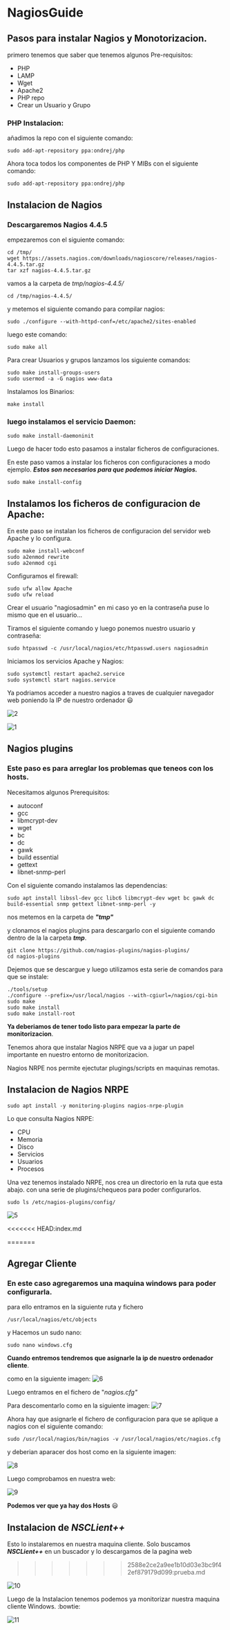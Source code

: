 # NagiosGuide
## Pasos para instalar Nagios y Monotorizacion.
primero tenemos que saber que tenemos algunos Pre-requisitos:
- PHP
- LAMP
- Wget
- Apache2
- PHP repo
- Crear un Usuario y Grupo

### PHP Instalacion:
añadimos la repo con el siguiente comando:

``` 
sudo add-apt-repository ppa:ondrej/php
```
Ahora toca todos los componentes de PHP Y MIBs con el siguiente comando:

````
sudo add-apt-repository ppa:ondrej/php
````
## Instalacion de Nagios
### **Descargaremos Nagios 4.4.5**

empezaremos con el siguiente comando:
`````
cd /tmp/
wget https://assets.nagios.com/downloads/nagioscore/releases/nagios-4.4.5.tar.gz
tar xzf nagios-4.4.5.tar.gz
``````
vamos a la carpeta de *tmp/nagios-4.4.5/*
````
cd /tmp/nagios-4.4.5/
````
y metemos el siguiente comando para compilar nagios: 

````
sudo ./configure --with-httpd-conf=/etc/apache2/sites-enabled
````
luego este comando:
````
sudo make all
````

Para crear Usuarios y grupos lanzamos los siguiente comandos:

````
sudo make install-groups-users
sudo usermod -a -G nagios www-data
````
Instalamos los Binarios:
````
make install
````
### luego instalamos el servicio Daemon:
````
sudo make install-daemoninit
````
Luego de hacer todo esto pasamos a instalar ficheros de configuraciones.

En este paso vamos a instalar los ficheros con configuraciones a modo ejemplo.
***Estos son necesarios para que podemos iniciar Nagios.***
````
sudo make install-config
````
## Instalamos los ficheros de configuracion de Apache:
En este paso se instalan los ficheros de configuracion del servidor web Apache y lo configura.
````
sudo make install-webconf
sudo a2enmod rewrite
sudo a2enmod cgi
````
Configuramos el firewall: 
````
sudo ufw allow Apache
sudo ufw reload
````
Crear el usuario "nagiosadmin" en mi caso yo en la contraseña puse lo mismo que en el usuario...

Tiramos el siguiente comando y luego ponemos nuestro usuario y contraseña:

````
sudo htpasswd -c /usr/local/nagios/etc/htpasswd.users nagiosadmin
````
Iniciamos los servicios   Apache y Nagios:

````
sudo systemctl restart apache2.service
sudo systemctl start nagios.service
````
Ya podriamos acceder a nuestro nagios a traves de cualquier navegador web poniendo la IP de nuestro ordenador :smiley:


![2](https://user-images.githubusercontent.com/104896936/170863508-c7d7f5d7-d90e-4a11-8c78-6745efa09321.jpg)


![1](https://user-images.githubusercontent.com/104896936/170863485-10c95d59-bc02-4a78-a4e4-15a1eb2242f3.jpg)



## Nagios plugins
### **Este paso es para arreglar los problemas que teneos con los hosts.**
Necesitamos algunos Prerequisitos:
- autoconf
- gcc
- libmcrypt-dev
- wget
- bc
- dc 
- gawk
- build essential
- gettext
- libnet-snmp-perl

Con el siguiente comando instalamos las dependencias:
````
sudo apt install libssl-dev gcc libc6 libmcrypt-dev wget bc gawk dc build-essential snmp gettext libnet-snmp-perl -y
````

nos metemos en la carpeta de ***"tmp"***

y clonamos el nagios plugins para descargarlo con el siguiente comando dentro de la la carpeta ***tmp***.

````
git clone https://github.com/nagios-plugins/nagios-plugins/
cd nagios-plugins
````
Dejemos que se descargue y luego utilizamos esta serie de comandos para que se instale:
````
./tools/setup
./configure --prefix=/usr/local/nagios --with-cgiurl=/nagios/cgi-bin
sudo make
sudo make install
sudo make install-root
````
**Ya deberiamos de tener todo listo para empezar la parte de monitorizacion**.


Tenemos ahora que instalar Nagios NRPE que va a jugar un papel importante en nuestro entorno de monitorizacion.

Nagios NRPE nos permite ejectutar plugings/scripts en maquinas remotas.

## Instalacion de Nagios NRPE

````
sudo apt install -y monitoring-plugins nagios-nrpe-plugin
````
Lo que consulta Nagios NRPE:
- CPU
- Memoria
- Disco
- Servicios
- Usuarios
- Procesos

Una vez tenemos instalado NRPE, nos crea un directorio en la ruta que esta abajo. con una serie de plugins/chequeos para poder configurarlos.

````
sudo ls /etc/nagios-plugins/config/
````
![5](https://user-images.githubusercontent.com/104896936/170863213-b596345e-78ad-4c68-bac1-4a29088caefc.jpg)

<<<<<<< HEAD:index.md


=======
## Agregar Cliente
### En este caso agregaremos una maquina windows para poder configurarla.

para ello entramos en la siguiente ruta y fichero

````
/usr/local/nagios/etc/objects 
````
y Hacemos un sudo nano:
````
sudo nano windows.cfg
````

**Cuando entremos tendremos que asignarle la ip de nuestro ordenador cliente**.

como en la siguiente imagen:
![6](https://user-images.githubusercontent.com/104896936/170864446-4e1995ad-db00-455c-ae4d-5a4c330be546.jpg)

Luego entramos en el fichero de "*nagios.cfg"*

Para descomentarlo como en la siguiente imagen:
![7](https://user-images.githubusercontent.com/104896936/170864680-686cb775-1e6b-4253-bd9b-82fe388c5daf.jpg)

Ahora hay que asignarle el fichero de configuracion para que se aplique a nagios con el siguiente comando:
````
sudo /usr/local/nagios/bin/nagios -v /usr/local/nagios/etc/nagios.cfg
````

y deberian aparacer dos host como en la siguiente imagen:


![8](https://user-images.githubusercontent.com/104896936/170865065-0bd2ca34-ec69-4d35-a22a-919cff337322.jpg)

Luego comprobamos en nuestra web:

![9](https://user-images.githubusercontent.com/104896936/170865182-c7126550-0ae7-463d-807b-370bc0cc1a8e.jpg)
 
 **Podemos ver que ya hay dos Hosts** :smiley:
 
 ## Instalacion de ***NSCLient++***
Esto lo instalaremos en nuestra maquina cliente. Solo buscamos ***NSCLient++*** en un buscador y lo descargamos de la pagina web
>>>>>>> 2588e2ce2a9ee1b10d03e3bc9f42ef879179d099:prueba.md



![10](https://user-images.githubusercontent.com/104896936/170866257-d9fbc49c-2098-4073-8cbd-6112cdee202d.jpg)

Luego de la Instalacion tenemos podemos ya monitorizar nuestra maquina cliente Windows. :bowtie:


![11](https://user-images.githubusercontent.com/104896936/170866755-9da8a4fe-e36d-40da-b1fa-6d70b632e2be.jpg)

